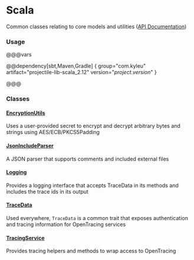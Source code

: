 # Scala

Common classes relating to core models and utilities ([API Documentation](../api/projectile-lib-scala)) 

### Usage

@@@vars

@@dependency[sbt,Maven,Gradle] {
  group="com.kyleu"
  artifact="projectile-lib-scala_2.12"
  version="$project.version$"
}

@@@

### Classes

#### [EncryptionUtils](../api/projectile-lib-scala/com/kyleu/projectile/util/EncryptionUtils$.html)

Uses a user-provided secret to encrypt and decrypt arbitrary bytes and strings using AES/ECB/PKCS5Padding

#### [JsonIncludeParser](../api/projectile-lib-scala/com/kyleu/projectile/util/JsonIncludeParser.html)

A JSON parser that supports comments and included external files

#### [Logging](../api/projectile-lib-scala/com/kyleu/projectile/util/Logging.html)

Provides a logging interface that accepts TraceData in its methods and includes the trace ids in its output

#### [TraceData](../api/projectile-lib-scala/com/kyleu/projectile/util/tracing/TraceData.html)

Used everywhere, `TraceData` is a common trait that exposes authentication and tracing information for OpenTracing services

#### [TracingService](../api/projectile-lib-scala/com/kyleu/projectile/util/tracing/TracingService.html)

Provides tracing helpers and methods to wrap access to OpenTracing
